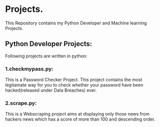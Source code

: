 # Projects.
This Repository contains my Python Developer and Machine learning Projects. 

## Python Developer Projects: 
Following projects are written in python:

### 1.checkmypass.py:

This is a Password Checker Project. This project contains the most legitamate way for you to check whether your password have been hacked(released under Data Breaches) ever.

### 2.scrape.py:

This is a Webscraping project aims at displaying only those news from hackers news which has a score of more than 100 and descending order. 


